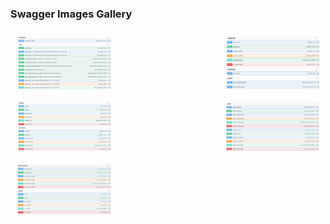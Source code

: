 ### Swagger Images Gallery

<div style="display: flex; justify-content: space-between; flex-wrap: wrap;">
  <img src="images/1.jpeg" alt="Описание изображения" width="30%" style="margin: 10px;"/>
  <img src="images/2.jpeg" alt="Описание изображения" width="30%" style="margin: 10px;"/>
  <img src="images/3.jpeg" alt="Описание изображения" width="30%" style="margin: 10px;"/>
  <img src="images/4.jpeg" alt="Описание изображения" width="30%" style="margin: 10px;"/>
  <img src="images/5.jpeg" alt="Описание изображения" width="30%" style="margin: 10px;"/>
</div>
